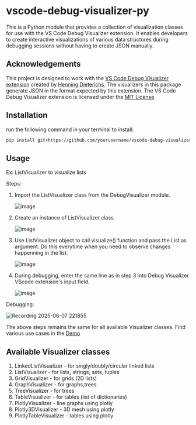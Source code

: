 # vscode-debug-visualizer-py
This is a Python module that provides a collection of visualization classes for use with the VS Code Debug Visualizer extension. It enables developers to create interactive visualizations of various data structures during debugging sessions without having to create JSON manually.


## Acknowledgements

This project is designed to work with the [VS Code Debug Visualizer extension](https://marketplace.visualstudio.com/items?itemName=hediet.debug-visualizer) created by [Henning Dieterichs](https://github.com/hediet). The visualizers in this package generate JSON in the format expected by this extension.
The VS Code Debug Visualizer extension is licensed under the [MIT License](https://github.com/hediet/vscode-debug-visualizer/blob/master/data-extraction/LICENSE.md).


## Installation
run the following command in your terminal to install:
```bash
pip install git+https://github.com/yourusername/vscode-debug-visualizer-py.git
```
## Usage

Ex: ListVisualizer to visualize lists

Steps:

1. Import the ListVisualizer class from the DebugVisualizer module.
   
   ![image](https://github.com/user-attachments/assets/33a91642-47df-4cd2-b01d-36bd04111b11)


2. Create an instance of ListVisualizer class.
   
   ![image](https://github.com/user-attachments/assets/932d1a95-bc10-40a7-8ddf-932184bf6107)
   

3. Use ListVisualizer object to call visualize() function and pass the List as argument.
   Do this everytime when you need to observe changes happenning in the list.
   
   ![image](https://github.com/user-attachments/assets/0de62db1-2050-44ef-8b84-b241fc9e712c)
   

5. During debugging, enter the same line as in step 3 into Debug Visualizer VScode extension's input field.
   
   ![image](https://github.com/user-attachments/assets/d46685d0-b7c9-4b93-a3fc-742db58192fd)


Debugging:

![Recording 2025-06-07 221855](https://github.com/user-attachments/assets/0fa77f57-acf1-4bbe-a381-2ca8cf8127bc)

   
The above steps remains the same for all available Visualizer classes.
Find various use cases in the [Demo](https://github.com/vinigani01/vscode-debug-visualizer-py/edit/main/Demo/)

## Available Visualizer classes

1. LinkedListVisualizer - for singly/doubly/circular linked lists
2. ListVisualizer - for lists, strings, sets, tuples
3. GridVisualizer - for grids (2D lists)
4. GraphVisualizer - for graphs,trees
5. TreeVisualizer - for trees
6. TableVisualizer - for tables (list of dictionaries)
7. PlotlyVisualizer - line graphs using plotly
8. Plotly3DVisualizer - 3D mesh using plotly
9. PlotlyTableVisualizer - tables using plotly


